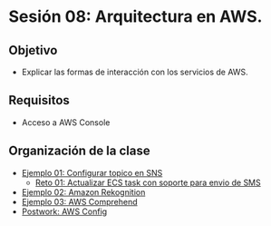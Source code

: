 
# Sesión 08: Arquitectura en AWS.

## Objetivo

- Explicar las formas de interacción con los servicios de AWS.

## Requisitos

- Acceso a AWS Console

## Organización de la clase

- [Ejemplo 01: Configurar topico en SNS](./Ejemplo%2001/README.md)
    - [Reto 01: Actualizar ECS task con soporte para envio de SMS](./Reto%2001/README.md)
- [Ejemplo 02: Amazon Rekognition](./Ejemplo%2002/Readme.md)
- [Ejemplo 03: AWS Comprehend](./Ejemplo%2003/README.md)
- [Postwork: AWS Config](./Postwork.md)
